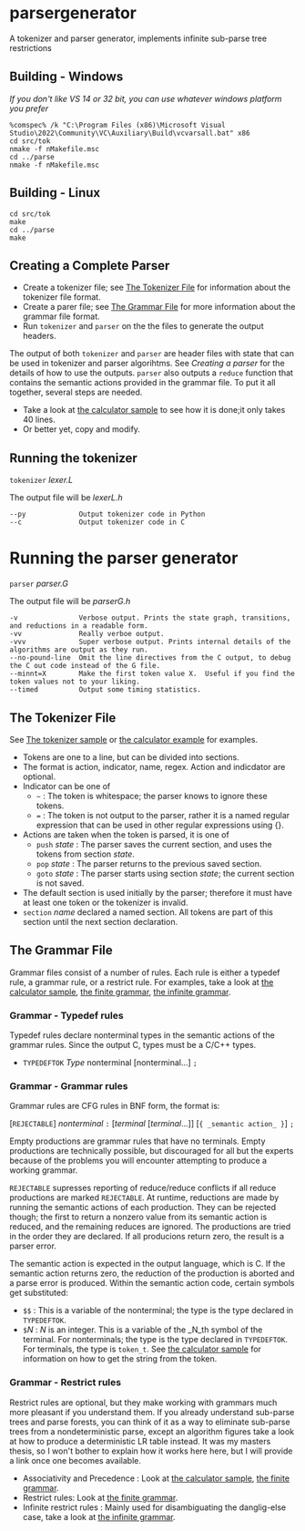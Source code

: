 # parsergenerator
A tokenizer and parser generator, implements infinite sub-parse tree restrictions

## Building - Windows
_If you don't like VS 14 or 32 bit, you can use whatever windows platform you prefer_
```
%comspec% /k "C:\Program Files (x86)\Microsoft Visual Studio\2022\Community\VC\Auxiliary\Build\vcvarsall.bat" x86
cd src/tok
nmake -f nMakefile.msc
cd ../parse
nmake -f nMakefile.msc
```

## Building - Linux
```
cd src/tok
make
cd ../parse
make
```

## Creating a Complete Parser
* Create a tokenizer file;  see [The Tokenizer File](#the-tokenizer-file) for information about the tokenizer file format.
* Create a parer file; see [The Grammar File](#the-grammar-file) for more information about the grammar file format.
* Run `tokenizer` and `parser` on the the files to generate the output headers.

The output of both `tokenizer` and `parser` are header files with state that can be used in tokenizer and parser algorihtms.
See _Creating a parser_ for the details of how to use the outputs. `parser` also outputs a `reduce` function that contains
the semantic actions provided in the grammar file.  To put it all together, several steps are needed.

* Take a look at [the calculator sample](samples/calc/calculator.cpp) to see how it is done;it only takes 40 lines.
* Or better yet, copy and modify.

## Running the tokenizer

`tokenizer` _lexer.L_

The output file will be _lexerL.h_

```
--py             Output tokenizer code in Python
--c              Output tokenizer code in C
```

# Running the parser generator

`parser` _parser.G_

The output file will be _parserG.h_

```
-v               Verbose output. Prints the state graph, transitions, and reductions in a readable form.
-vv              Really verboe output.
-vvv             Super verbose output. Prints internal details of the algorithms are output as they run.
--no-pound-line  Omit the line directives from the C output, to debug the C out code instead of the G file.
--minnt=X        Make the first token value X.  Useful if you find the token values not to your liking.
--timed          Output some timing statistics.
```

## The Tokenizer File

See [The tokenizer sample](samples/L/toktest.L) or [the calculator example](samples/calc/calculator.L) for examples.

* Tokens are one to a line, but can be divided into sections.
* The format is action, indicator, name, regex.  Action and indicdator are optional.
* Indicator can be one of
  * `~` : The token is whitespace; the parser knows to ignore these tokens.
  * `=` : The token is not output to the parser, rather it is a named regular expression that can be used in other regular expressions using {}.
* Actions are taken when the token is parsed, it is one of
  * `push` _state_ : The parser saves the current section, and uses the tokens from section _state_.
  * `pop`  _state_ : The parser returns to the previous saved section.
  * `goto` _state_ : The parser starts using section _state_; the current section is not saved.
* The default section is used initially by the parser; therefore it must have at least one token or the tokenizer is invalid.
* `section` _name_ declared a named section.  All tokens are part of this section until the next section declaration.

## The Grammar File
Grammar files consist of a number of rules.  Each rule is either a typedef rule, a grammar rule, or a restrict rule.  For examples, take a
look at [the calculator sample](samples/calc/calculator.G), [the finite grammar](samples/G/finite.G), [the infinite grammar](samples/G/infinite.G).

### Grammar - Typedef rules
Typedef rules declare nonterminal types in the semantic actions of the grammar rules.  Since the output C, types must be a C/C++ types.

* `TYPEDEFTOK` _Type_ nonterminal [nonterminal...] `;`

### Grammar - Grammar rules
Grammar rules are CFG rules in BNF form, the format is:

[`REJECTABLE`] _nonterminal_ `:` [_terminal_  [_terminal_...]] [`{ _semantic action_ }`] `;`

Empty productions are grammar rules that have no terminals.  Empty productions are technically possible, but discouraged for all but the experts because of the problems you will encounter attempting to produce a working grammar.

`REJECTABLE` supresses reporting of reduce/reduce conflicts if all reduce productions are marked `REJECTABLE`.
At runtime, reductions are made by running the semantic actions of each production.  They can be rejected though; the first
to return a nonzero value from its semantic action is reduced, and the remaining reduces are ignored.  The productions are
tried in the order they are declared. If all producions return zero, the result is a parser error.

The semantic action is expected in the output language, which is C.  If the semantic action returns zero, the reduction of the production
is aborted and a parse error is produced.  Within the semantic action code, certain symbols get substituted:
* `$$` : This is a variable of the nonterminal; the type is the type declared in `TYPEDEFTOK`.
* `$`_N_ : _N_ is an integer.  This is a variable of the _N_th symbol of the terminal.  For nonterminals; the type is the type
declared in `TYPEDEFTOK`.  For terminals, the type is `token_t`. See [the calculator sample](samples/calc/calculator.G) for information
on how to get the string from the token.

### Grammar - Restrict rules

Restrict rules are optional, but they make working with grammars much more pleasant if you understand them.  If you already
understand sub-parse trees and parse forests, you can think of it as a way to eliminate sub-parse trees from a nondeterministic
parse, except an algorithm figures take a look at how to produce a deterministic LR table instead.  It was my masters thesis,
so I won't bother to explain how it works here here, but I will provide a link once one becomes available.

* Associativity and Precedence : Look at [the calculator sample](samples/calc/calculator.G), [the finite grammar](samples/G/finite.G).
* Restrict rules: Look at [the finite grammar](samples/G/finite.G).
* Infinite restrict rules : Mainly used for disambiguating the danglig-else case, take a look at [the infinite grammar](samples/G/infinite.G).
